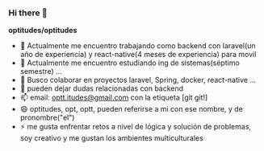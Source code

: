 ### Hi there 👋


**optitudes/optitudes**



- 🔭 Actualmente me encuentro trabajando como  backend con laravel(un año de experiencia) y react-native(4 meses de experiencia) para movil
- 🌱 Actualmente me encuentro estudiando ing de sistemas(séptimo semestre) ...
- 👯 Busco colaborar en proyectos laravel, Spring, docker, react-native ...
- 💬 pueden dejar dudas relacionadas con backend
- 📫 email: optt.itudes@gmail.com con la etiqueta [git git!]
- 😄 optitudes, opt, optt, pueden referirse a mi con ese nombre, y de pronombre("el")
- ⚡ me gusta enfrentar retos a nivel de lógica y solución de problemas, soy creativo y me gustan los ambientes multiculturales
